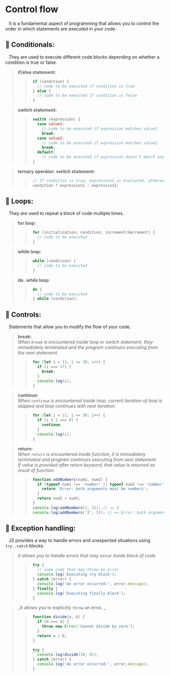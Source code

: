 # Control flow
&ensp; It is a fundamental aspect of programming that allows you to control the order in which statements are executed in your code.

## <a name="conditionals"></a>📖 Conditionals:
&ensp; They are used to execute different code blocks depending on whether a condition is true or false. 

> **if/else statement:**
> > ```javascript
> >  if (condition) {
> >    // code to be executed if condition is true
> >  } else {
> >    // code to be executed if condition is false
> >  }
> > ```

> **switch statement:**
> > ```javascript
> >  switch (expression) {
> >    case value1:
> >      // code to be executed if expression matches value1
> >      break;
> >    case value2:
> >      // code to be executed if expression matches value2
> >      break;
> >    default:
> >      // code to be executed if expression doesn't match any case
> >  }
> > ```

> **ternary operator:**
> **switch statement:**
> > ```javascript
> >  // If condition is true, expression1 is evaluated, otherwise expression2 is evaluated.
> >  condition ? expression1 : expression2;
> > ```


## <a name="loops"></a>📖 Loops:
&ensp; They are used to repeat a block of code multiple times.

> **for loop:**
> > ```javascript
> >  for (initialization; condition; increment/decrement) {
> >    // code to be executed
> >  }
> > ```

> **while loop:**
> > ```javascript
> >  while (condition) {
> >    // code to be executed
> >  }
> > ```

> **do..while loop:**
> > ```javascript
> >  do {
> >    // code to be executed
> >  } while (condition);
> > ```


## <a name="controls"></a>📖 Controls:
&ensp; Statements that allow you to modify the flow of your code.

> **break:**\
> _When `break` is encountered inside loop or switch statement, they immediately terminated
> and the program continues executing from the next statement._
> > ```javascript
> >  for (let i = 11; i <= 30; i++) {
> >    if (i === 17) {
> >      break;
> >    }
> >    console.log(i);
> >  }
> > ```

> **continue:**\
> _When `continue` is encountered inside loop, current iteration of loop is skipped
> and loop continues with next iteration._
> > ```javascript
> >  for (let i = 11; i <= 30; i++) {
> >    if (i % 2 === 0) {
> >      continue;
> >    }
> >    console.log(i);
> >  }
> > ```

> **return:**\
> _When `return` is encountered inside function, it is immediately terminated 
> and program continues executing from next statement._\
> _If value is provided after return keyword, that value is returned as result of function._
> > ```javascript
> >  function addNumbers(num1, num2) {
> >    if (typeof num1 !== 'number' || typeof num2 !== 'number') {
> >      return 'Error: both arguments must be numbers';
> >    }
> >    return num1 + num2;
> >  }
> >  console.log(addNumbers(2, 3)); // => 5
> >  console.log(addNumbers('2', 3)); // => Error: both arguments must be numbers
> > ```


## <a name="exceptions"></a>📖 Exception handling:
&ensp; JS provides a way to handle errors and unexpected situations using `try..catch` blocks.

> _It allows you to handle errors that may occur inside block of code._
> > ```javascript
> >  try {
> >    // some code that may throw an error
> >    console.log('Executing try block');
> >  } catch (error) {
> >    console.log('An error occurred:', error.message);
> >  } finally {
> >    console.log('Executing finally block');
> >  }
> > ```

> _It allows you to explicitly `throw` an error. _
> > ```javascript
> >  function divide(a, b) {
> >    if (b === 0) {
> >      throw new Error('Cannot divide by zero');
> >    }
> >    return a / b;
> >  }
> >  
> >  try {
> >    console.log(divide(10, 0));
> >  } catch (error) {
> >    console.log('An error occurred:', error.message);
> >  }
> > ```


